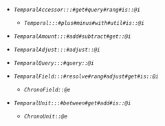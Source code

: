 - _`TemporalAccessor:::#get#query#rang#is::@i`_
  - _`Temporal:::#plus#minus#with#util#is::@i`_



- _`TemporalAmount:::#add#subtract#get::@i`_
- _`TemporalAdjust:::#adjust::@i`_
- _`TemporalQuery:::#query::@i`_



- _`TemporalField:::#resolve#rang#adjust#get#is::@i`_
  - _`ChronoField::@e`_
- _`TemporalUnit:::#between#get#add#is::@i`_
  - _`ChronoUnit::@e`_
